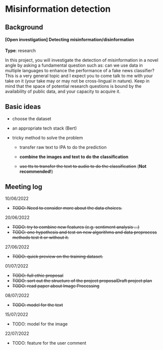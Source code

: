 # Misinformation detection

## Background

#### [Open investigation] Detecting misinformation/disinformation

**Type**: research

In this project, you will investigate the detection of misinformation in a novel angle by asking a fundamental question such as: can we use data in multiple languages to enhance the performance of a fake news classifier? This is a very general topic and I expect you to come talk to me with your take on it (your take may or may not be cross-lingual in nature). Keep in mind that the space of potential research questions is bound by the availability of public data, and your capacity to acquire it.



## Basic ideas

- choose the dataset

- an appropriate tech stack (Bert)

- tricky method to solve the problem

  - transfer raw text to IPA to do the prediction

  - **combine the images and text to do the classification**

  - ~~use tts to transfer the text to audio to do the classification~~ (**Not recommended!**)



## Meeting log

10/06/2022

- ~~TODO: Need to consider more about the data choices.~~

20/06/2022

- ~~TODO: try to combine new features (e.g. sentiment analysis ...)~~
- ~~TODO: one hypothesis and test on new algorithms and data preprocess methods test it or without it.~~

27/06/2022

- ~~TODO: quick preview on the training dataset.~~

01/07/2022

- ~~TODO: full ethic proposal~~
- ~~TODO: sort out the structure of the project proposalDraft project plan~~
- ~~TODO: read paper about Image Processing~~

08/07/2022

- ~~TODO: model for the text~~

15/07/2022

- TODO: model for the image

22/07/2022

- TODO: feature for the user comment

